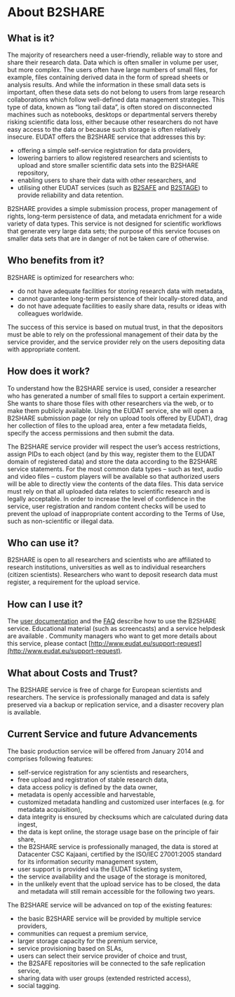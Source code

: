 # About B2SHARE
## What is it?

The majority of researchers need a user-friendly, reliable way to store and share their research data. Data which is often smaller in volume per user, but more complex. The users often have large numbers of small files, for example, files containing derived data in the form of spread sheets or analysis results. And while the information in these small data sets is important, often these data sets do not belong to users from large research collaborations which follow well-defined data management strategies. This type of data, known as “long tail data”, is often stored on disconnected machines such as notebooks, desktops or departmental servers thereby risking scientific data loss, either because other researchers do not have easy access to the data or because such storage is often relatively insecure. EUDAT offers the B2SHARE service that addresses this by:

* offering a simple self-service registration for data providers,
* lowering barriers to allow registered researchers and scientists to upload and store smaller scientific data sets into the B2SHARE repository,
* enabling users to share their data with other researchers, and 
* utilising other EUDAT services (such as [B2SAFE](http://www.eudat.eu/b2safe) and [B2STAGE](http://www.eudat.eu/b2stage)) to provide reliability and data retention.


B2SHARE provides a simple submission process, proper management of rights, long-term persistence of data, and metadata enrichment for a wide variety of data types. This service is not designed for scientific workflows that generate very large data sets; the purpose of this service focuses on smaller data sets that are in danger of not be taken care of otherwise.

## Who benefits from it?

B2SHARE is optimized for researchers who:

* do not have adequate facilities for storing research data with metadata,
* cannot guarantee long-term persistence of their locally-stored data, and
* do not have adequate facilities to easily share data, results or ideas with colleagues worldwide.

The success of this service is based on mutual trust, in that the depositors must be able to rely on the professional management of their data by the service provider, and the service provider rely on the users depositing data with appropriate content.

## How does it work?

To understand how the B2SHARE service is used, consider a researcher who has generated a number of small files to support a certain experiment. She wants to share those files with other researchers via the web, or to make them publicly available. Using the EUDAT service, she will open a B2SHARE submission page (or rely on upload tools offered by EUDAT), drag her collection of files to the upload area, enter a few metadata fields, specify the access permissions and then submit the data.

The B2SHARE service provider will respect the user’s access restrictions, assign PIDs to each object (and by this way, register them to the EUDAT domain of registered data) and store the data according to the B2SHARE service statements. For the most common data types – such as text, audio and video files – custom players will be available so that authorized users will be able to directly view the contents of the data files. This data service must rely on that all uploaded data relates to scientific research and is legally acceptable. In order to increase the level of confidence in the service, user registration and random content checks will be used to prevent the upload of inappropriate content according to the Terms of Use, such as non-scientific or illegal data.

## Who can use it?

B2SHARE is open to all researchers and scientists who are affiliated to research institutions, universities as well as to individual researchers (citizen scientists). Researchers who want to deposit research data must register, a requirement for the upload service.

## How can I use it?

The [user documentation](http://www.eudat.eu/userdoc) and the [FAQ](http://www.eudat.eu/b2share-faq-generic) describe how to use the B2SHARE service. Educational material (such as screencasts) and a service helpdesk are available . Community managers who want to get more details about this service, please contact [http://www.eudat.eu/support-request](http://www.eudat.eu/support-request).

## What about Costs and Trust?

The B2SHARE service is free of charge for European scientists and researchers. The service is professionally managed and data is safely preserved via  a backup or replication service, and a disaster recovery plan is available.

## Current Service and future Advancements

The basic production service will be offered from January 2014 and comprises following features:

* self-service registration for any scientists and researchers,
* free upload and registration of stable research data,
* data access policy is defined by the data owner,
* metadata is openly accessible and harvestable,
* customized metadata handling and customized user interfaces (e.g. for metadata acquisition),
* data integrity is ensured by checksums which are calculated during data ingest,
* the data is kept online, the storage usage base on the principle of fair share,
* the B2SHARE service is professionally managed, the data is stored at Datacenter CSC Kajaani, certified by the ISO/IEC 27001:2005 standard for its information security management system,
* user support is provided via the EUDAT ticketing system,
* the service availability and the usage of the storage is monitored,
* in the unlikely event that the upload service has to be closed, the data and metadata will still remain accessible for the following two years.

The B2SHARE service will be advanced on top of the existing features:

* the basic B2SHARE service will be provided by multiple service providers,
* communities can request a premium service,
* larger storage capacity for the premium service,
* service provisioning based on SLAs,
* users can select their service provider of choice and trust,
* the B2SAFE repositories will be connected to the safe replication service,
* sharing data with user groups (extended restricted access),
* social tagging.

